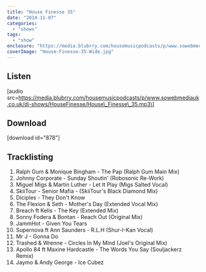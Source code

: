 ```yaml
---
title: "House Finesse 35"
date: "2014-11-07"
categories: 
  - "shows"
tags: 
  - "show"
enclosure: "https://media.blubrry.com/housemusicpodcasts/p/www.sowebmediauk.co.uk/dj-shows/HouseFinesse/House_Finesse_35.mp3 0 audio/mpeg "
coverImage: "House-Finesse-35-Wide.jpg"
---
```


## Listen

\[audio src=https://media.blubrry.com/housemusicpodcasts/p/www.sowebmediauk.co.uk/dj-shows/HouseFinesse/House\_Finesse\_35.mp3\]

## Download

\[download id="878"\]

## Tracklisting

1. Ralph Gum & Monique Bingham - The Pap (Ralph Gum Main Mix)
2. Johnny Corporate - Sunday Shoutin' (Robosonic Re-Work)
3. Miguel Migs & Martin Luther - Let It Play (Migs Salted Vocal)
4. SkiiTour - Senior Mafia - (SkiiTour's Black Diamond Mix)
5. Diciples - They Don't Know
6. The Flexion & Seth - Mother's Day (Extended Vocal Mix)
7. Breach ft Kelis - The Key (Extended Mix)
8. Sonny Fodera & Bontan - Reach Out (Original Mix)
9. JammHot - Given You Tears
10. Supernova ft Ann Saunders - R.L.H (Shur-I-Kan Vocal)
11. Mr J - Gonna Do
12. Trashed & Wrenne - Circles In My Mind (Joel's Original Mix)
13. Apollo 84 ft Maxine Hardcastle - The Words You Say (Souljackerz Remix)
14. Jaymo & Andy George - Ice Cubez
